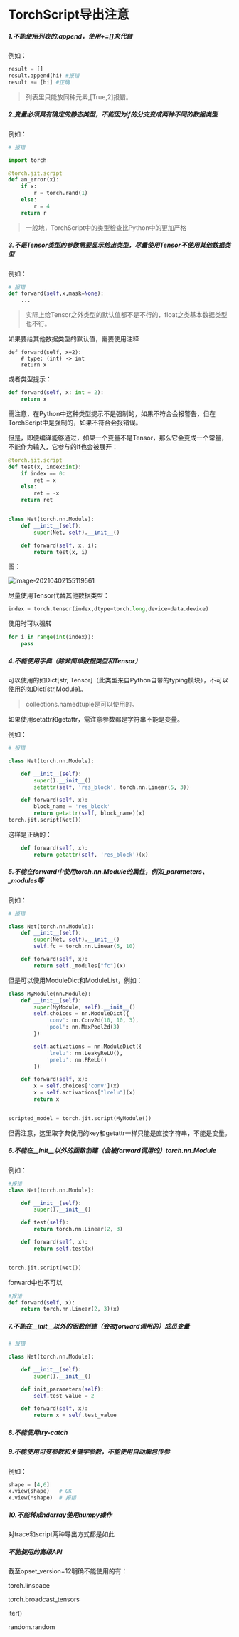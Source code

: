 # TorchScript导出注意

##### 1.不能使用列表的.append，使用+=[]来代替

例如：

```python
result = []
result.append(hi) #报错
result += [hi] #正确
```

> 列表里只能放同种元素,[True,2]报错。

##### 2.变量必须具有确定的静态类型，不能因为if的分支变成两种不同的数据类型

例如：

```python
# 报错

import torch

@torch.jit.script
def an_error(x):
    if x:
        r = torch.rand(1)
    else:
        r = 4
    return r
```

> 一般地，TorchScript中的类型检查比Python中的更加严格

##### 3.不是Tensor类型的参数需要显示给出类型，尽量使用Tensor不使用其他数据类型

例如：

```python
# 报错
def forward(self,x,mask=None):
    ...
```

> 实际上给Tensor之外类型的默认值都不是不行的，float之类基本数据类型也不行。

如果要给其他数据类型的默认值，需要使用注释

```
def forward(self, x=2):
    # type: (int) -> int
    return x
```

或者类型提示：

```python
def forward(self, x: int = 2):
    return x
```

需注意，在Python中这种类型提示不是强制的，如果不符合会报警告，但在TorchScript中是强制的，如果不符合会报错误。

但是，即便编译能够通过，如果一个变量不是Tensor，那么它会变成一个常量，不能作为输入，它参与的If也会被展开：

```python
@torch.jit.script
def test(x, index:int):
    if index == 0:
        ret = x
    else:
        ret = -x
    return ret


class Net(torch.nn.Module):
    def __init__(self):
        super(Net, self).__init__()

    def forward(self, x, i):
        return test(x, i)
```

图：

![image-20210402155119561](illustrations/image-20210402155119561.png)

尽量使用Tensor代替其他数据类型：

```python
index = torch.tensor(index,dtype=torch.long,device=data.device)
```

使用时可以强转

```python
for i in range(int(index)):
    pass
```



##### 4.不能使用字典（除非简单数据类型和Tensor）

可以使用的如Dict[str, Tensor]（此类型来自Python自带的typing模块），不可以使用的如Dict[str,Module]。

> collections.namedtuple是可以使用的。

如果使用setattr和getattr，需注意参数都是字符串不能是变量。

例如：

```python
# 报错

class Net(torch.nn.Module):

    def __init__(self):
        super().__init__()
        setattr(self, 'res_block', torch.nn.Linear(5, 3))

    def forward(self, x):
        block_name = 'res_block'
        return getattr(self, block_name)(x)
torch.jit.script(Net())
```

这样是正确的：

```python
    def forward(self, x):
        return getattr(self, 'res_block')(x)
```

##### 5.不能在forward中使用torch.nn.Module的属性，例如\_parameters、\_modules等

例如：

```python
# 报错

class Net(torch.nn.Module):
    def __init__(self):
        super(Net, self).__init__()
        self.fc = torch.nn.Linear(5, 10)

    def forward(self, x):
        return self._modules["fc"](x)
```

但是可以使用ModuleDict和ModuleList，例如：

```python
class MyModule(nn.Module):
    def __init__(self):
        super(MyModule, self).__init__()
        self.choices = nn.ModuleDict({
            'conv': nn.Conv2d(10, 10, 3),
            'pool': nn.MaxPool2d(3)
        })

        self.activations = nn.ModuleDict({
            'lrelu': nn.LeakyReLU(),
            'prelu': nn.PReLU()
        })

    def forward(self, x):
        x = self.choices['conv'](x)
        x = self.activations["lrelu"](x)
        return x


scripted_model = torch.jit.script(MyModule())
```

但需注意，这里取字典使用的key和getattr一样只能是直接字符串，不能是变量。



##### 6.不能在\_\_init\_\_以外的函数创建（会被forward调用的）torch.nn.Module

例如：

```python
#报错
class Net(torch.nn.Module):

    def __init__(self):
        super().__init__()

    def test(self):
        return torch.nn.Linear(2, 3)

    def forward(self, x):
        return self.test(x)


torch.jit.script(Net())
```

forward中也不可以

```python
#报错
def forward(self, x):
    return torch.nn.Linear(2, 3)(x)
```

##### 7.不能在\_\_init\_\_以外的函数创建（会被forward调用的）成员变量

```python
# 报错

class Net(torch.nn.Module):

    def __init__(self):
        super().__init__()

    def init_parameters(self):
        self.test_value = 2

    def forward(self, x):
        return x + self.test_value
```

##### 8.不能使用try-catch

##### 9.不能使用可变参数和关键字参数，不能使用自动解包传参

例如：

```python
shape = [4,6]
x.view(shape) 	# OK
x.view(*shape)	# 报错
```



##### 10.不能转成ndarray使用numpy操作

对trace和script两种导出方式都是如此





##### 不能使用的高级API

截至opset_version=12明确不能使用的有：

torch.linspace

torch.broadcast_tensors

iter()

random.random

